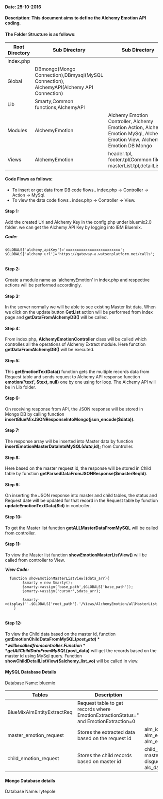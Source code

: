 #### Date: 25-10-2016
#### Description: This document aims to define the Alchemy Emotion API coding.


#### The Folder Structure is as follows:
   
   
   Root Directory | Sub Directory | Sub Directory 
------------ | ------------- | -------------
index.php | | |
Global | DBmongo(Mongo Connection),DBmysql(MySQL Connection), AlchemyAPI(Alchemy API Connection)  | 
Lib | Smarty,Common functions,AlchemyAPI | |
Modules | AlchemyEmotion | Alchemy Emotion Controller, Alchemy Emotion Action, Alchemy Emotion MySql, Alchemy Emotion View, Alchemy Emotion DB Mongo|
Views | AlchemyEmotion | header.tpl, footer.tpl(Common files), masterList.tpl,detailList.tpl|

#### Code Flows as follows:
   * To insert or get data from DB code flows.. index.php -> Controller -> Action -> MySql.
   * To view the data code flows.. index.php -> Controller -> View.
   
 
#### Step 1:
  Add the created Url and Alchemy Key in the config.php under bluemix2.0 folder. we can get the Alchemy API Key by logging into IBM Bluemix. 
	
**_Code:_**
	
```
	
$GLOBALS['alchemy_apiKey']='xxxxxxxxxxxxxxxxxxxxxxxxx';
$GLOBALS['alchemy_url']='https://gateway-a.watsonplatform.net/calls';
	
```
	
  
#### Step 2:
  Create a module name as 'alchemyEmotion' in index.php and respective actions will be performed accordingly.

#### Step 3:
   In the server normally we will be able to see existing Master list data. When we click on the update button **GetList** action will be performed from index page and **getDataFromAlchemyDB()** will be called.
   
#### Step 4:
   From index.php, **AlchemyEmotionController** class will be called which controlles all the operations of Alchemy Extract module. Here function **getDataFromAlchemyDB()** will be executed.
   
#### Step 5:
   This **getEmotionTextData()** function gets the multiple records data from Request table and sends request to Alchemy API response function **emotion('text', $text, null)** one by one using for loop.
   The Alchemy API will be in Lib folder.
   
#### Step 6:
   On receiving response from API, the JSON response will be stored in Mongo DB by calling function  **insertBlueMixJSONResponseIntoMongo(json_encode($data))**.

#### Step 7:
   The response array will be inserted into Master data by function **insertEmotionMasterDataIntoMySQL($data,$id);** from Controller.
   

#### Step 8:
   Here based on the master request id, the response will be stored in Child table by function **getParsedDataFromJSONResponse($masterReqId)**.



#### Step 9:
   On inserting the JSON response into master and child tables, the status and Request date will be updated for that record in the Request table by function **updateEmotionTextData($id)** in controller.


#### Step 10:
   To get the Master list function **getALLMasterDataFromMySQL** will be called from controller.
   
#### Step 11:
   To view the Master list function **showEmotionMasterListView()** will be called from controller to View.
   
**_View Code:_**

```
  function showEmotionMasterListView($data_arr){
        $smarty = new Smarty();
        $smarty->assign('base_path',$GLOBALS['base_path']);
		$smarty->assign('cursor',$data_arr);
		
	    $smarty->display(''.$GLOBALS['root_path'].'/Views/AlchemyEmotion/allMasterList.tpl');
    }
    
``` 

#### Step 12:
   To view the Child data based on the master id, function **getEmotionChildDataFromMySQL($post_data)** will be called from controller.
   Function **getAllChildDataFromMySQL($post_data)** will get the records based on the master id using MySql query. Function **showChildDetailListView($alchemy_list_vo)** will be called in view. 
   
#### MySQL Database Details

  
 Database Name: bluemix
 
 Tables | Description | Fields 
------------ | ------------- | ------------
BlueMixAlmEntityExtractReq | Request table to get records where EmotionExtractionStatus='' and EmotionExtraction=0 | |
master_emotion_request | Stores the extracted data based on the request id | alm_id, alm_request_date, alm_external_id, alm_emotion_response_text |
child_emotion_request | Stores the child records based on master id | child_emotion_id, master_emotion_id, anger, disgust, fear, joy, sadness, alc_date |
 
 
#### Mongo Database details
 
Database Name: lytepole
